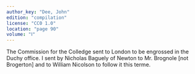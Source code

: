 ```yaml
---
author_key: "Dee, John"
edition: "compilation"
license: "CC0 1.0"
location: "page 90"
volume: "Ⅰ"
---
```

The Commission for the Colledge sent to London to be engrossed in the Duchy
office. I sent by Nicholas Baguely of Newton to Mr. Brognole [not Brogerton]
and to William Nicolson to follow it this terme.
